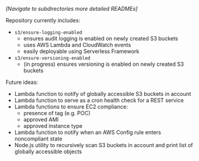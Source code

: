 *[Navigate to subdirectories more detailed READMEs]*

Repository currently includes:
  - `s3/ensure-logging-enabled`
    - ensures audit logging is enabled on newly created S3 buckets
    - uses AWS Lambda and CloudWatch events
    - easily deployable using Serverless Framework
  - `s3/ensure-versioning-enabled`
    - (in progress) ensures versioning is enabled on newly created S3 buckets

Future ideas:
   - Lambda function to notify of globally accessible S3 buckets in account
   - Lambda function to serve as a cron health check for a REST service
   - Lambda functions to ensure EC2 compliance:
     - presence of tag (e.g. POC)
     - approved AMI
     - approved instance type
   - Lambda function to notify when an AWS Config rule enters noncompliant state
   - Node.js utility to recursively scan S3 buckets in account and print list of globally accessible objects